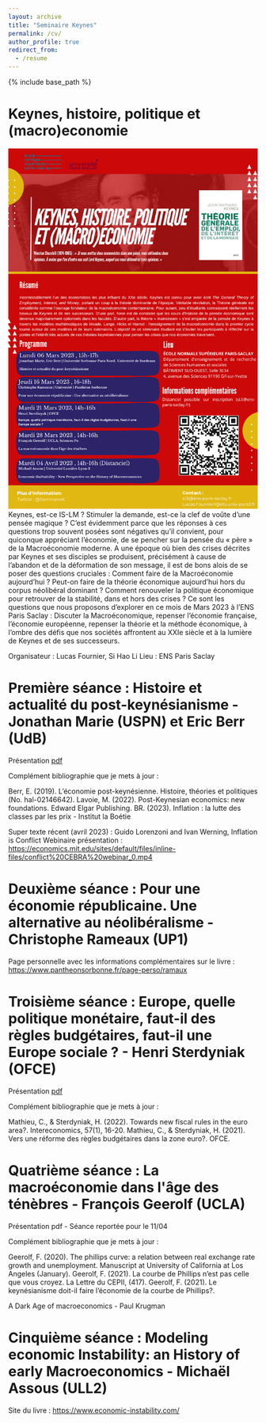 ```yaml
---
layout: archive
title: "Seminaire Keynes"
permalink: /cv/
author_profile: true
redirect_from:
  - /resume
---
```


{% include base_path %}

Keynes, histoire, politique et (macro)economie
======
![seminaire](/images/seminaire.png)
Keynes, est-ce IS-LM ? Stimuler la demande, est-ce la clef de voûte d’une pensée magique ? C’est évidemment parce que les réponses à ces questions trop souvent posées sont négatives qu’il convient, pour quiconque appréciant l’économie, de se pencher sur la pensée du « père » de la Macroéconomie moderne. A une époque où bien des crises décrites par Keynes et ses disciples se produisent, précisément à cause de l’abandon et de la déformation de son message, il est de bons alois de se poser des questions cruciales : Comment faire de la Macroéconomie aujourd’hui ? Peut-on faire de la théorie économique aujourd’hui hors du corpus néolibéral dominant ? Comment renouveler la politique économique pour retrouver de la stabilité, dans et hors des crises ? Ce sont les questions que nous proposons d’explorer en ce mois de Mars 2023 à l’ENS Paris Saclay : Discuter la Macroéconomique, repenser l’économie française, l’économie européenne, repenser la théorie et la méthode économique, à l’ombre des défis que nos sociétés affrontent au XXIe siècle et à la lumière de Keynes et de ses successeurs.

Organisateur : Lucas Fournier, Si Hao Li
Lieu : ENS Paris Saclay

Première séance : Histoire et actualité du post-keynésianisme - Jonathan Marie (USPN) et Eric Berr (UdB)
======
Présentation [pdf](https://drive.google.com/file/d/1PmU328a9-IotgfdWpZkxYPsSs-wn1lLn/view) 

Complément bibliographie que je mets à jour : 

Berr, E. (2019). L’économie post-keynésienne. Histoire, théories et politiques (No. hal-02146642).
Lavoie, M. (2022). Post-Keynesian economics: new foundations. Edward Elgar Publishing.
BR. (2023). Inflation : la lutte des classes par les prix - Institut la Boétie 

Super texte récent (avril 2023) : Guido Lorenzoni and Ivan Werning, Inflation is Conflict
Webinaire présentation : https://economics.mit.edu/sites/default/files/inline-files/conflict%20CEBRA%20webinar_0.mp4
  
Deuxième séance : Pour une économie républicaine. Une alternative au néolibéralisme - Christophe Rameaux (UP1)
======
Page personnelle avec les informations complémentaires sur le livre : https://www.pantheonsorbonne.fr/page-perso/ramaux

Troisième séance : Europe, quelle politique monétaire, faut-il des règles budgétaires, faut-il une Europe sociale ? - Henri Sterdyniak (OFCE)
======
Présentation [pdf](https://drive.google.com/file/d/1ITaJObWoSPwrI-rHAHijvIfRrQ1qD3Xt/view)

Complément bibliographie que je mets à jour : 

Mathieu, C., & Sterdyniak, H. (2022). Towards new fiscal rules in the euro area?. Intereconomics, 57(1), 16-20.
Mathieu, C., & Sterdyniak, H. (2021). Vers une réforme des règles budgétaires dans la zone euro?. OFCE.
  
Quatrième séance : La macroéconomie dans l'âge des ténèbres - François Geerolf (UCLA)
======
Présentation pdf - Séance reportée pour le 11/04

Complément bibliographie que je mets à jour : 

Geerolf, F. (2020). The phillips curve: a relation between real exchange rate growth and unemployment. Manuscript at University of California at Los Angeles (January).
Geerolf, F. (2021). La courbe de Phillips n’est pas celle que vous croyez. La Lettre du CEPII, (417).
Geerolf, F. (2021). Le keynésianisme doit-il faire l’économie de la courbe de Phillips?.

A Dark Age of macroeconomics - Paul Krugman
  
Cinquième séance : Modeling economic Instability: an History of early Macroeconomics - Michaël Assous (ULL2)
======
Site du livre : https://www.economic-instability.com/

